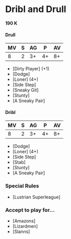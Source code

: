 # Dribl and Drull
**190 K**

#### Drull
| MV | S | AG | P  | AV |
| -- | - | -- | -- | -- |
| 8  | 2 | 3+ | 4+ | 8+ |

* [Dirty Player] (+1)
* [Dodge]
* [Loner] (4+)
* [Side Step]
* [Sneaky Git]
* [Stunty]
* [A Sneaky Pair]

#### Dribl
| MV | S | AG | P  | AV |
| -- | - | -- | -- | -- |
| 8  | 2 | 3+ | 4+ | 8+ |

* [Dodge]
* [Loner] (4+)
* [Side Step]
* [Stab]
* [Stunty]
* [A Sneaky Pair]

### Special Rules
* [Lustrian Superleague]

### Accept to play for...
* [Amazons]
* [Lizardmen]
* [Slanns]
